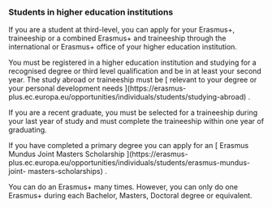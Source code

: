 ###  Students in higher education institutions

If you are a student at third-level, you can apply for your Erasmus+,
traineeship or a combined Erasmus+ and traineeship through the international
or Erasmus+ office of your higher education institution.

You must be registered in a higher education institution and studying for a
recognised degree or third level qualification and be in at least your second
year. The study abroad or traineeship must be [ relevant to your degree or
your personal development needs ](https://erasmus-
plus.ec.europa.eu/opportunities/individuals/students/studying-abroad) .

If you are a recent graduate, you must be selected for a traineeship during
your last year of study and must complete the traineeship within one year of
graduating.

If you have completed a primary degree you can apply for an [ Erasmus Mundus
Joint Masters Scholarship ](https://erasmus-
plus.ec.europa.eu/opportunities/individuals/students/erasmus-mundus-joint-
masters-scholarships) .

You can do an Erasmus+ many times. However, you can only do one Erasmus+
during each Bachelor, Masters, Doctoral degree or equivalent.
